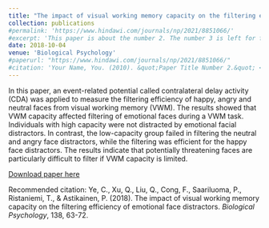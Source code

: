 ```yaml
---
title: "The impact of visual working memory capacity on the filtering efficiency of emotional face distractors"
collection: publications
#permalink: 'https://www.hindawi.com/journals/np/2021/8851066/'
#excerpt: 'This paper is about the number 2. The number 3 is left for future work.'
date: 2018-10-04
venue: 'Biological Psychology'
#paperurl: "https://www.hindawi.com/journals/np/2021/8851066/"
#citation: 'Your Name, You. (2010). &quot;Paper Title Number 2.&quot; <i>Journal 1</i>. 1(2).'
---
```

In this paper, an event-related potential called contralateral delay activity (CDA) was applied to measure the filtering efficiency of happy, angry and neutral faces from visual working memory (VWM). The results showed that VWM capacity affected filtering of emotional faces during a VWM task. Individuals with high capacity were not distracted by emotional facial distractors. In contrast, the low-capacity group failed in filtering the neutral and angry face distractors, while the filtering was efficient for the happy face distractors. The results indicate that potentially threatening faces are particularly difficult to filter if VWM capacity is limited.

[Download paper here](https://doi.org/10.1016/j.biopsycho.2018.08.009)

Recommended citation: Ye, C., Xu, Q., Liu, Q., Cong, F., Saariluoma, P., Ristaniemi, T., & Astikainen, P. (2018). The impact of visual working memory capacity on the filtering efficiency of emotional face distractors. <i>Biological Psychology</i>, 138, 63-72. 
